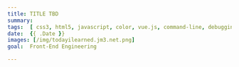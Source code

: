 ```yaml
---
title: TITLE TBD
summary: 
tags:  [ css3, html5, javascript, color, vue.js, command-line, debugging, css-grid, editor, hugo, flinto, lore, parcel, sketch ]
date:  {{ .Date }}
images: [/img/todayilearned.jm3.net.png]
goal:  Front-End Engineering

---
```


